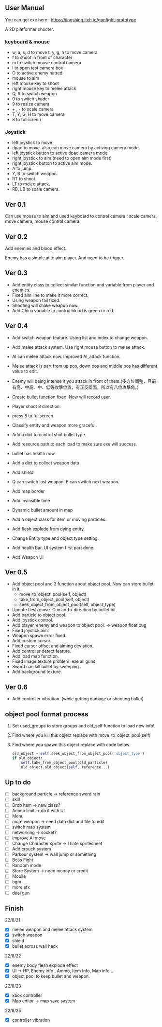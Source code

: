 ## User Manual

You can get exe here : https://jingshing.itch.io/gunfight-prototype

A 2D platformer shooter.

### keyboard & mouse

* w, a, s, d to move t, y, g, h to move camera
* f to shoot in front of character
* m to switch mouse control camera
* l to open test camera box
* O to active enemy hatred
* mouse to aim
* left mouse key to shoot
* right mouse key to melee attack
* Q, R to switch weapon
* 0 to switch shader
* 9 to resize camera
* \+ , - to scale camera
* T, Y, G, H to move camera
* 8 to fullscreen 

### Joystick

* left joystick to move
* dpad to move. also can move camera by activing camera mode.
* left joystick button to active dpad camera mode.
* right joystick to aim.(need to open aim mode first)
* right joystick button to active aim mode.
* A to jump.
* Y, B to switch weapon.
* RT to shoot.
* LT to melee attack.
* RB, LB to scale camera.

## Ver 0.1

Can use mouse to aim and used keyboard to control camera : scale camera, move camera, mouse control camera.

## Ver 0.2

Add enemies and blood effect.

Enemy has a simple ai to aim player. And need to be trigger.

## Ver 0.3

* Add entity class to collect similar function and variable from player and enemies.
* Fixed aim line to make it more correct.
* Using weapon fail fixed.
* Shooting will shake weapon now.
* Add China variable to control blood is green or red.

## Ver 0.4

* Add switch weapon feature. Using list and index to change weapon.

* Add melee attack system. Use right mouse button to melee attack.

* AI can melee attack now. Improved AI_attack function.

* Melee attack is part from up pos, down pos and middle pos has different value to edit.

* Enemy will being intense if you attack in front of them.(多方位調整，目前有高、中高、中、低等攻擊位置，有正反兩面，所以有八位攻擊角。)

* Create bullet function fixed. Now will record user.

* Player shoot 8 direction.

* press 8 to fullscreen.

* Classify entity and weapon more graceful.

* Add a dict to control shot bullet type.

* Add resource path to each load to make sure exe will success.

* bullet has health now.

* Add a dict to collect weapon data

* Add shield

* Q can switch last weapon, E can switch next weapon.

* Add map border

* Add invinsible time

* Dynamic bullet amount in map

* Add a object class for item or moving particles.

* Add flesh explode from dying entity.

* Change Entity type and object type setting.

* Add health bar. UI system first part done.

* Add Weapon UI

## Ver 0.5

* Add object pool and 3 function about object pool. Now can store bullet in it.
  * move_to_object_pool(self, object)
  * take_from_object_pool(self, object)
  * seek_object_from_object_pool(self, object_type)
* Update flesh move. Can add x direction by bullet hit.
* Add particle to object pool.
* Add joystick control.
* Add player, enemy and weapon to object pool. -> weapon float bug
* Fixed joystick aim.
* Weapon spawn error fixed.
* Add custom cursor.
* Fixed cursor offset and aiming deviation.
* Add controller detect feature.
* Add load map function.
* Fixed image texture problem. exe all guns.
* Sword can kill bullet by sweeping.
* Add background texture.

## Ver 0.6

* Add controller vibration. (while getting damage or shooting bullet)

## object pool format process

1. Set used_groups to store groups and old_self function to load new info\

2. Find where you kill this object replace with move_to_object_pool(self)

3. Find where you spawn this object replace with code below

   ```python
   old_object = self.seek_object_from_object_pool('object_type')
   if old_object:
       self.take_from_object_pool(old_particle)
       old_object.old_object(self, reference...)
   ```


## Up to do

- [ ] background particle -> reference sword rain
- [ ] skill
- [ ] Drop item -> new class?
- [ ] Ammo limit -> do it with UI
- [ ] Menu
- [ ] more weapon -> need data dict and file to edit
- [ ] switch map system
- [ ] networking -> socket?
- [ ] Improve AI move
- [ ] Change Character sprite -> I hate spritesheet
- [ ] Add crouch system
- [ ] Parkour system -> wall jump or something
- [ ] Boss Fight
- [ ] Random mode
- [ ] Store System -> need money or credit
- [ ] Mobile
- [ ] bgm
- [ ] more sfx
- [ ] dual gun

## Finish

22/8/21

- [x] melee weapon and melee attack system
- [x] switch weapon
- [x] shield
- [x] bullet across wall hack

22/8/22

- [x] enemy body flesh explode effect
- [x] UI -> HP, Enemy info , Ammo, Item Info, Map info ...
- [x] object pool to keep bullet and weapon.

22/8/23

- [x] xbox controller
- [x] Map editor -> map save system

22/8/25

- [x] controller vibration
